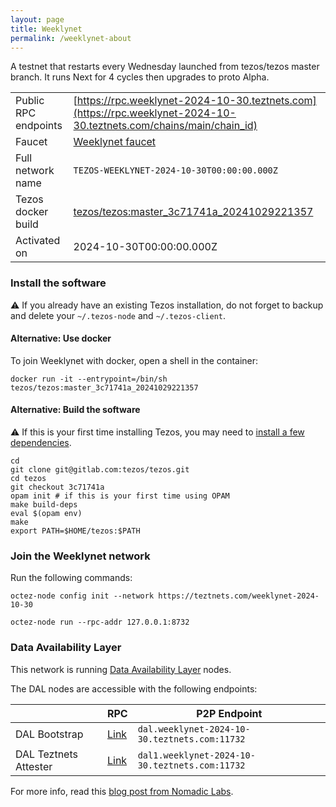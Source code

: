 ```yaml
---
layout: page
title: Weeklynet
permalink: /weeklynet-about
---
```


A testnet that restarts every Wednesday launched from tezos/tezos master branch. It runs Next for 4 cycles then upgrades to proto Alpha.

| | |
|-------|---------------------|
| Public RPC endpoints | [https://rpc.weeklynet-2024-10-30.teztnets.com](https://rpc.weeklynet-2024-10-30.teztnets.com/chains/main/chain_id)<br/> |
| Faucet | [Weeklynet faucet](https://faucet.weeklynet-2024-10-30.teztnets.com) |
| Full network name | `TEZOS-WEEKLYNET-2024-10-30T00:00:00.000Z` |
| Tezos docker build | [tezos/tezos:master_3c71741a_20241029221357](https://hub.docker.com/r/tezos/tezos/tags?page=1&ordering=last_updated&name=master_3c71741a_20241029221357) |
| Activated on | 2024-10-30T00:00:00.000Z |





### Install the software

⚠️  If you already have an existing Tezos installation, do not forget to backup and delete your `~/.tezos-node` and `~/.tezos-client`.



#### Alternative: Use docker

To join Weeklynet with docker, open a shell in the container:

```
docker run -it --entrypoint=/bin/sh tezos/tezos:master_3c71741a_20241029221357
```


#### Alternative: Build the software

⚠️  If this is your first time installing Tezos, you may need to [install a few dependencies](https://tezos.gitlab.io/introduction/howtoget.html#setting-up-the-development-environment-from-scratch).

```
cd
git clone git@gitlab.com:tezos/tezos.git
cd tezos
git checkout 3c71741a
opam init # if this is your first time using OPAM
make build-deps
eval $(opam env)
make
export PATH=$HOME/tezos:$PATH
```

### Join the Weeklynet network

Run the following commands:

```
octez-node config init --network https://teztnets.com/weeklynet-2024-10-30

octez-node run --rpc-addr 127.0.0.1:8732
```




### Data Availability Layer

This network is running [Data Availability Layer](https://tezos.gitlab.io/shell/dal.html) nodes.


The DAL nodes are accessible with the following endpoints:

| | RPC | P2P Endpoint |
|------------|---------|--------------|
| DAL Bootstrap | [Link](https://dal-bootstrap-rpc.weeklynet-2024-10-30.teztnets.com/p2p/gossipsub/scores) | `dal.weeklynet-2024-10-30.teztnets.com:11732` |
| DAL Teztnets Attester | [Link](https://dal-attester-rpc.weeklynet-2024-10-30.teztnets.com/p2p/gossipsub/scores) | `dal1.weeklynet-2024-10-30.teztnets.com:11732` |


For more info, read this [blog post from Nomadic Labs](https://research-development.nomadic-labs.com/data-availability-layer-tezos.html).



